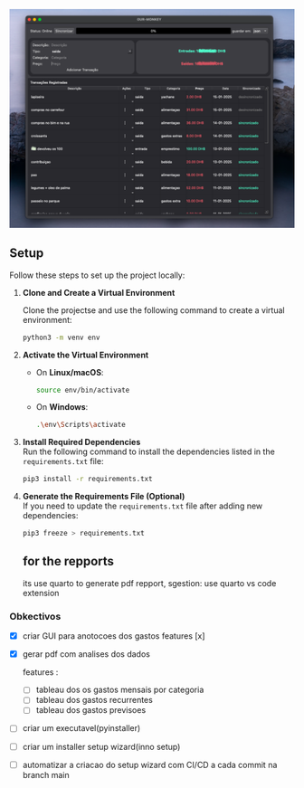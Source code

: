 <p align="center"><img src="assets/appGUI.png"></p>


## Setup

Follow these steps to set up the project locally:

1. **Clone and Create a Virtual Environment** 
 
   Clone the projectse and use the following command to create a virtual environment:  
   ```bash
   python3 -m venv env
   ```

2. **Activate the Virtual Environment**  
   - On **Linux/macOS**:  
     ```bash
     source env/bin/activate
     ```
   - On **Windows**:  
     ```bash
     .\env\Scripts\activate
     ```

3. **Install Required Dependencies**  
   Run the following command to install the dependencies listed in the `requirements.txt` file:  
   ```bash
   pip3 install -r requirements.txt
   ```

4. **Generate the Requirements File (Optional)**  
   If you need to update the `requirements.txt` file after adding new dependencies:  
   ```bash
   pip3 freeze > requirements.txt
   ```

   ## for the repports

   its use quarto to generate pdf repport, sgestion: use quarto vs code extension  

### Obkectivos

- [x] criar GUI para anotocoes dos gastos
      features 
      [x]
- [x] gerar pdf com analises dos dados
   
   features :
   
   - [ ] tableau dos os gastos mensais por categoria
   - [ ] tableau dos gastos recurrentes
   - [ ] tableau dos gastos previsoes

- [ ] criar um executavel(pyinstaller)
- [ ] criar um installer setup wizard(inno setup)
- [ ] automatizar a criacao do setup wizard com CI/CD a cada commit na branch main 